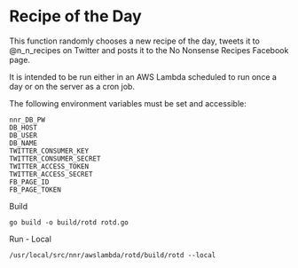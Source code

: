 # Recipe of the Day

This function randomly chooses a new recipe of the day, tweets it to @n_n_recipes on Twitter and posts it to the No Nonsense Recipes Facebook page.

It is intended to be run either in an AWS Lambda scheduled to run once a day or on the server as a cron job.

The following environment variables must be set and accessible:

```
nnr_DB_PW
DB_HOST
DB_USER
DB_NAME
TWITTER_CONSUMER_KEY
TWITTER_CONSUMER_SECRET
TWITTER_ACCESS_TOKEN
TWITTER_ACCESS_SECRET
FB_PAGE_ID
FB_PAGE_TOKEN
```

Build

```
go build -o build/rotd rotd.go
```

Run - Local
```
/usr/local/src/nnr/awslambda/rotd/build/rotd --local
```